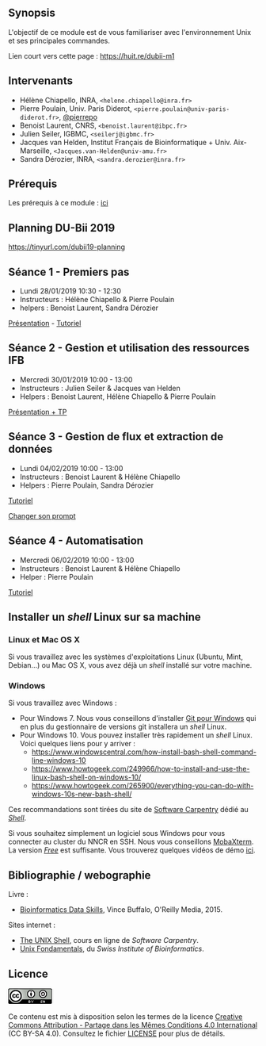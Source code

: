 ## Synopsis

L'objectif de ce module est de vous familiariser avec l'environnement Unix et ses principales commandes.

Lien court vers cette page : <https://huit.re/dubii-m1>

## Intervenants

- Hélène Chiapello, INRA, `<helene.chiapello@inra.fr>`
- Pierre Poulain, Univ. Paris Diderot, `<pierre.poulain@univ-paris-diderot.fr>`, [@pierrepo](https://twitter.com/pierrepo)
- Benoist Laurent, CNRS, `<benoist.laurent@ibpc.fr>`
- Julien Seiler, IGBMC, `<seilerj@igbmc.fr>`
- Jacques van Helden, Institut Français de Bioinformatique + Univ. Aix-Marseille, `<Jacques.van-Helden@univ-amu.fr>`
- Sandra Dérozier, INRA, `<sandra.derozier@inra.fr>`


## Prérequis

Les prérequis à ce module : [ici](prerequis/README.md)


## Planning DU-Bii 2019

<https://tinyurl.com/dubii19-planning>


## Séance 1 - Premiers pas

- Lundi 28/01/2019 10:30 - 12:30
- Instructeurs : Hélène Chiapello & Pierre Poulain
- helpers : Benoist Laurent, Sandra Dérozier

[Présentation](seance1/slides/index.html) - [Tutoriel](seance1/tutorial/README.md)


## Séance 2 - Gestion et utilisation des ressources IFB

- Mercredi 30/01/2019 10:00 - 13:00
- Instructeurs : Julien Seiler & Jacques van Helden
- Helpers : Benoist Laurent, Hélène Chiapello & Pierre Poulain

[Présentation + TP](seance2/slides/index.html)


## Séance 3 - Gestion de flux et extraction de données

- Lundi 04/02/2019 10:00 - 13:00
- Instructeurs : Benoist Laurent & Hélène Chiapello
- Helpers : Pierre Poulain, Sandra Dérozier  

[Tutoriel](seance3/tutorial/README.md)

[Changer son prompt](seance3/slides/index.html)

## Séance 4 - Automatisation

- Mercredi 06/02/2019 10:00 - 13:00
- Instructeurs : Benoist Laurent & Hélène Chiapello
- Helper : Pierre Poulain

[Tutoriel](seance4/tutorial/README.md)


## Installer un *shell* Linux sur sa machine

### Linux et Mac OS X

Si vous travaillez avec les systèmes d'exploitations Linux (Ubuntu, Mint, Debian...) ou Mac OS X, vous avez déjà un *shell* installé sur votre machine.

### Windows

Si vous travaillez avec Windows :

- Pour Windows 7. Nous vous conseillons d'installer [Git pour Windows](https://git-for-windows.github.io/) qui en plus du gestionnaire de versions git installera un *shell* Linux.
- Pour Windows 10. Vous pouvez installer très rapidement un *shell* Linux. Voici quelques liens pour y arriver :
    + https://www.windowscentral.com/how-install-bash-shell-command-line-windows-10
    + https://www.howtogeek.com/249966/how-to-install-and-use-the-linux-bash-shell-on-windows-10/
    + https://www.howtogeek.com/265900/everything-you-can-do-with-windows-10s-new-bash-shell/

Ces recommandations sont tirées du site de [Software Carpentry](https://carpentries.org/) dédié au [*Shell*](http://swcarpentry.github.io/shell-novice/setup.html).

Si vous souhaitez simplement un logiciel sous Windows pour vous connecter au cluster du NNCR en SSH. Nous vous conseillons [MobaXterm](https://mobaxterm.mobatek.net/). La version [*Free*](https://mobaxterm.mobatek.net/download.html) est suffisante. Vous trouverez quelques vidéos de démo [ici](https://mobaxterm.mobatek.net/demo.html).


## Bibliographie / webographie

Livre :

- [Bioinformatics Data Skills](http://shop.oreilly.com/product/0636920030157.do), Vince Buffalo, O'Reilly Media, 2015.

Sites internet :

- [The UNIX Shell](http://swcarpentry.github.io/shell-novice/), cours en ligne de *Software Carpentry*.
- [Unix Fondamentals](https://edu.sib.swiss/pluginfile.php/2878/mod_resource/content/4/couselab-html/content.html), du *Swiss Institute of Bioinformatics*.


## Licence

![](img/CC-BY-SA.png)

Ce contenu est mis à disposition selon les termes de la licence [Creative Commons Attribution - Partage dans les Mêmes Conditions 4.0 International](https://creativecommons.org/licenses/by-sa/4.0/deed.fr) (CC BY-SA 4.0). Consultez le fichier [LICENSE](LICENSE) pour plus de détails.

